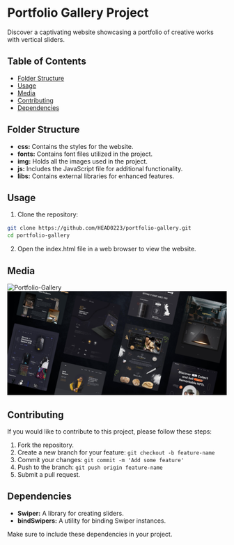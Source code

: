 # Portfolio Gallery Project

Discover a captivating website showcasing a portfolio of creative works with vertical sliders.

## Table of Contents

-  [Folder Structure](#folder-structure)
-  [Usage](#usage)
-  [Media](#Media)
-  [Contributing](#contributing)
-  [Dependencies](#dependencies)

## Folder Structure

-  **css:** Contains the styles for the website.
-  **fonts:** Contains font files utilized in the project.
-  **img:** Holds all the images used in the project.
-  **js:** Includes the JavaScript file for additional functionality.
-  **libs:** Contains external libraries for enhanced features.

## Usage

1. Clone the repository:

```bash
git clone https://github.com/HEAD0223/portfolio-gallery.git
cd portfolio-gallery
```

2. Open the index.html file in a web browser to view the website.

## Media

![Portfolio-Gallery](./img/Portfolio-Gallery.gif)
![portfolio-gallery_1](./img/portfolio-gallery_1.png)

## Contributing

If you would like to contribute to this project, please follow these steps:

1. Fork the repository.
2. Create a new branch for your feature: `git checkout -b feature-name`
3. Commit your changes: `git commit -m 'Add some feature'`
4. Push to the branch: `git push origin feature-name`
5. Submit a pull request.

## Dependencies

-  **Swiper:** A library for creating sliders.
-  **bindSwipers:** A utility for binding Swiper instances.

Make sure to include these dependencies in your project.
